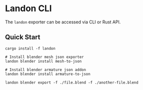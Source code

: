 # Landon CLI

The `landon` exporter can be accessed via CLI or Rust API.

## Quick Start

```
cargo install -f landon

# Install blender mesh json exporter
landon blender install mesh-to-json

# Install blender armature json addon
landon blender install armature-to-json

landon blender export -f ./file.blend -f ./another-file.blend
```
